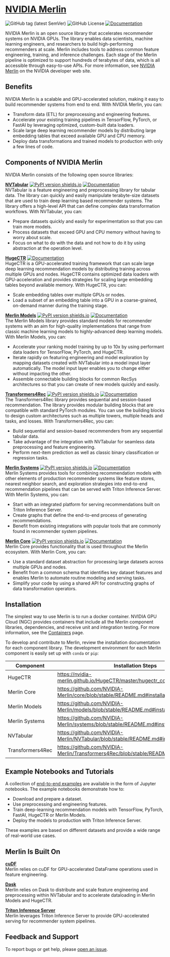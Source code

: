 # [NVIDIA Merlin](https://github.com/NVIDIA-Merlin)

![GitHub tag (latest SemVer)](https://img.shields.io/github/v/tag/NVIDIA-Merlin/Merlin?sort=semver)
![GitHub License](https://img.shields.io/github/license/NVIDIA-Merlin/Merlin)
[![Documentation](https://img.shields.io/badge/documentation-blue.svg)](https://nvidia-merlin.github.io/Merlin/stable/README.html)

NVIDIA Merlin is an open source library that accelerates recommender systems on
NVIDIA GPUs. The library enables data scientists, machine learning engineers,
and researchers to build high-performing recommenders at scale. Merlin includes
tools to address common feature engineering, training, and inference challenges.
Each stage of the Merlin pipeline is optimized to support hundreds of terabytes
of data, which is all accessible through easy-to-use APIs. For more information,
see [NVIDIA Merlin](https://developer.nvidia.com/nvidia-merlin) on the NVIDIA
developer web site.

## Benefits

NVIDIA Merlin is a scalable and GPU-accelerated solution, making it easy to
build recommender systems from end to end. With NVIDIA Merlin, you can:

- Transform data (ETL) for preprocessing and engineering features.
- Accelerate your existing training pipelines in TensorFlow, PyTorch, or FastAI
  by leveraging optimized, custom-built data loaders.
- Scale large deep learning recommender models by distributing large embedding
  tables that exceed available GPU and CPU memory.
- Deploy data transformations and trained models to production with only a few
  lines of code.

## Components of NVIDIA Merlin

NVIDIA Merlin consists of the following open source libraries:

**[NVTabular](https://github.com/NVIDIA-Merlin/NVTabular)**
[![PyPI version shields.io](https://img.shields.io/pypi/v/nvtabular.svg)](https://pypi.org/project/nvtabular/)
[![ Documentation](https://img.shields.io/badge/documentation-blue.svg)](https://nvidia-merlin.github.io/NVTabular/stable/Introduction.html)
<br> NVTabular is a feature engineering and preprocessing library for tabular
data. The library can quickly and easily manipulate terabyte-size datasets that
are used to train deep learning based recommender systems. The library offers a
high-level API that can define complex data transformation workflows. With
NVTabular, you can:

- Prepare datasets quickly and easily for experimentation so that you can train
  more models.
- Process datasets that exceed GPU and CPU memory without having to worry about
  scale.
- Focus on what to do with the data and not how to do it by using abstraction at
  the operation level.

**[HugeCTR](https://github.com/NVIDIA-Merlin/HugeCTR)**
[![ Documentation](https://img.shields.io/badge/documentation-blue.svg)](https://nvidia-merlin.github.io/HugeCTR/stable/hugectr_user_guide.html)<br>
HugeCTR is a GPU-accelerated training framework that can scale large deep learning
recommendation models by distributing training across multiple GPUs and nodes.
HugeCTR contains optimized data loaders with GPU-acceleration and provides
strategies for scaling large embedding tables beyond available memory. With
HugeCTR, you can:

- Scale embedding tables over multiple GPUs or nodes.
- Load a subset of an embedding table into a GPU in a coarse-grained, on-demand
  manner during the training stage.

**[Merlin Models](https://github.com/NVIDIA-Merlin/models)**
[![PyPI version shields.io](https://img.shields.io/pypi/v/merlin-models.svg)](https://pypi.org/project/merlin-models/)
[![ Documentation](https://img.shields.io/badge/documentation-blue.svg)](https://nvidia-merlin.github.io/models/stable/README.html)<br>
The Merlin Models library provides standard models for recommender systems with
an aim for high-quality implementations that range from classic machine learning
models to highly-advanced deep learning models. With Merlin Models, you can:

- Accelerate your ranking model training by up to 10x by using performant data
  loaders for TensorFlow, PyTorch, and HugeCTR.
- Iterate rapidly on featuring engineering and model exploration by mapping
  datasets created with NVTabular into a model input layer automatically. The
  model input layer enables you to change either without impacting the other.
- Assemble connectable building blocks for common RecSys architectures so that
  you can create of new models quickly and easily.

**[Transformers4Rec](https://github.com/NVIDIA-Merlin/Transformers4Rec)**
[![PyPI version shields.io](https://img.shields.io/pypi/v/Transformers4Rec.svg)](https://pypi.org/project/Transformers4Rec/)
[![ Documentation](https://img.shields.io/badge/documentation-blue.svg)](https://nvidia-merlin.github.io/Transformers4Rec/stable/README.html)<br>
The Transformers4Rec library provides sequential and session-based recommendation.
The library provides modular building blocks that are compatible with standard PyTorch modules.
You can use the building blocks to design custom architectures such as multiple towers, multiple heads and tasks, and losses.
With Transformers4Rec, you can:

- Build sequential and session-based recommenders from any sequential tabular data.
- Take advantage of the integration with NVTabular for seamless data preprocessing and feature engineering.
- Perform next-item prediction as well as classic binary classification or regression tasks.

**[Merlin Systems](https://github.com/NVIDIA-Merlin/systems)**
[![PyPI version shields.io](https://img.shields.io/pypi/v/merlin-systems.svg)](https://pypi.org/project/merlin-systems/)
[![ Documentation](https://img.shields.io/badge/documentation-blue.svg)](https://nvidia-merlin.github.io/systems/stable/README.html)<br>
Merlin Systems provides tools for combining recommendation models with other
elements of production recommender systems like feature stores, nearest neighbor
search, and exploration strategies into end-to-end recommendation pipelines that
can be served with Triton Inference Server. With Merlin Systems, you can:

- Start with an integrated platform for serving recommendations built on Triton
  Inference Server.
- Create graphs that define the end-to-end process of generating
  recommendations.
- Benefit from existing integrations with popular tools that are commonly found
  in recommender system pipelines.

**[Merlin Core](https://github.com/NVIDIA-Merlin/core)**
[![PyPI version shields.io](https://img.shields.io/pypi/v/merlin-core.svg)](https://pypi.org/project/merlin-core/)
[![ Documentation](https://img.shields.io/badge/documentation-blue.svg)](https://nvidia-merlin.github.io/core/stable/README.html)<br>
Merlin Core provides functionality that is used throughout the Merlin ecosystem.
With Merlin Core, you can:

- Use a standard dataset abstraction for processing large datasets across
  multiple GPUs and nodes.
- Benefit from a common schema that identifies key dataset features and enables
  Merlin to automate routine modeling and serving tasks.
- Simplify your code by using a shared API for constructing graphs of data
  transformation operators.

## Installation

The simplest way to use Merlin is to run a docker container. NVIDIA GPU Cloud (NGC) provides containers that include all the Merlin component libraries, dependencies, and receive unit and integration testing. For more information, see the [Containers](https://nvidia-merlin.github.io/Merlin/stable/containers.html) page.

To develop and contribute to Merlin, review the installation documentation for each component library. The development environment for each Merlin component is easily set up with `conda` or `pip`:

| Component        | Installation Steps                                                                 |
| ---------------- | ---------------------------------------------------------------------------------- |
| HugeCTR          | https://nvidia-merlin.github.io/HugeCTR/master/hugectr_contributor_guide.html      |
| Merlin Core      | https://github.com/NVIDIA-Merlin/core/blob/stable/README.md#installation             |
| Merlin Models    | https://github.com/NVIDIA-Merlin/models/blob/stable/README.md#installation           |
| Merlin Systems   | https://github.com/NVIDIA-Merlin/systems/blob/stable/README.md#installation          |
| NVTabular        | https://github.com/NVIDIA-Merlin/NVTabular/blob/stable/README.md#installation        |
| Transformers4Rec | https://github.com/NVIDIA-Merlin/Transformers4Rec/blob/stable/README.md#installation |

## Example Notebooks and Tutorials

A collection of [end-to-end examples](./examples/) are available in the form of Jupyter notebooks.
The example notebooks demonstrate how to:

- Download and prepare a dataset.
- Use preprocessing and engineering features.
- Train deep-learning recommendation models with TensorFlow, PyTorch, FastAI, HugeCTR or Merlin Models.
- Deploy the models to production with Triton Inference Server.

These examples are based on different datasets and provide a wide range of
real-world use cases.

## Merlin Is Built On

**[cuDF](https://github.com/rapidsai/cudf)**<br> Merlin relies on cuDF for
GPU-accelerated DataFrame operations used in feature engineering.

**[Dask](https://www.dask.org/)**<br> Merlin relies on Dask to distribute and scale
feature engineering and preprocessing within NVTabular and to accelerate
dataloading in Merlin Models and HugeCTR.

**[Triton Inference Server](https://github.com/triton-inference-server/server)**<br>
Merlin leverages Triton Inference Server to provide GPU-accelerated serving for
recommender system pipelines.

## Feedback and Support

To report bugs or get help, please
[open an issue](https://github.com/NVIDIA-Merlin/Merlin/issues/new/choose).
